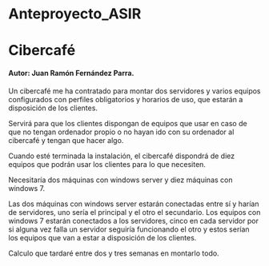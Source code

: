 # Anteproyecto_ASIR

<h1>Cibercafé</h1>
<h4>Autor: Juan Ramón Fernández Parra.</h4>

<p5>Un cibercafé me ha contratado para montar dos servidores y varios equipos configurados con perfiles obligatorios y horarios de uso, que estarán a disposición de los clientes.

Servirá para que los clientes dispongan de equipos que usar en caso de que no tengan ordenador propio o no hayan ido con su ordenador al cibercafé y tengan que hacer algo.

Cuando esté terminada la instalación, el cibercafé dispondrá de diez equipos que podrán usar los clientes para lo que necesiten.

Necesitaría dos máquinas con windows server y diez máquinas con windows 7. 

Las dos máquinas con windows server estarán conectadas entre sí y harían de servidores, uno sería el principal y el otro el secundario. Los equipos con windows 7 estarán conectados a los servidores, cinco en cada servidor por si alguna vez falla un servidor seguiría funcionando el otro y estos serían los equipos que van a estar a disposición de los clientes.

Calculo que tardaré entre dos y tres semanas en montarlo todo.
</p5>
